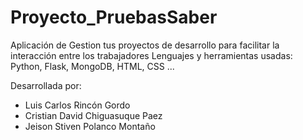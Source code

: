 # Proyecto_PruebasSaber
Aplicación de Gestion tus proyectos de desarrollo para facilitar la interacción entre los trabajadores
Lenguajes y herramientas usadas: Python, Flask, MongoDB, HTML, CSS ...

Desarrollada por:
- Luis Carlos Rincón Gordo
- Cristian David Chiguasuque Paez
- Jeison Stiven Polanco Montaño
